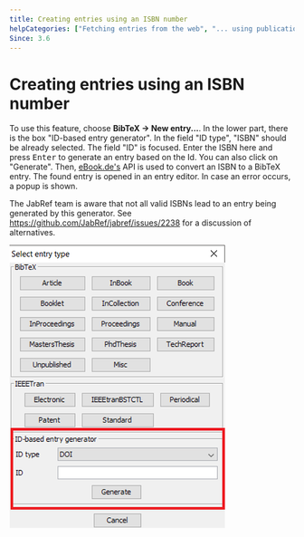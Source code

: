 ```yaml
---
title: Creating entries using an ISBN number
helpCategories: ["Fetching entries from the web", "... using publication identifiers"]
Since: 3.6
---
```


# Creating entries using an ISBN number

To use this feature, choose **BibTeX -&gt; New entry...**.
In the lower part, there is the box "ID-based entry generator".
In the field "ID type", "ISBN" should be already selected.
The field "ID" is focused.
Enter the ISBN here and press <kbd>Enter</kbd> to generate an entry based on the Id.
You can also click on "Generate".
Then, [eBook.de's](http://www.ebook.de/) API is used to convert an ISBN to a BibTeX entry.
The found entry is opened in an entry editor.
In case an error occurs, a popup is shown.

The JabRef team is aware that not all valid ISBNs lead to an entry being generated by this generator.
See <https://github.com/JabRef/jabref/issues/2238> for a discussion of alternatives.

![Screenshot of new entry dialog](./images/NewEntryChooseType-IDGeneratorHighlighted.png)
